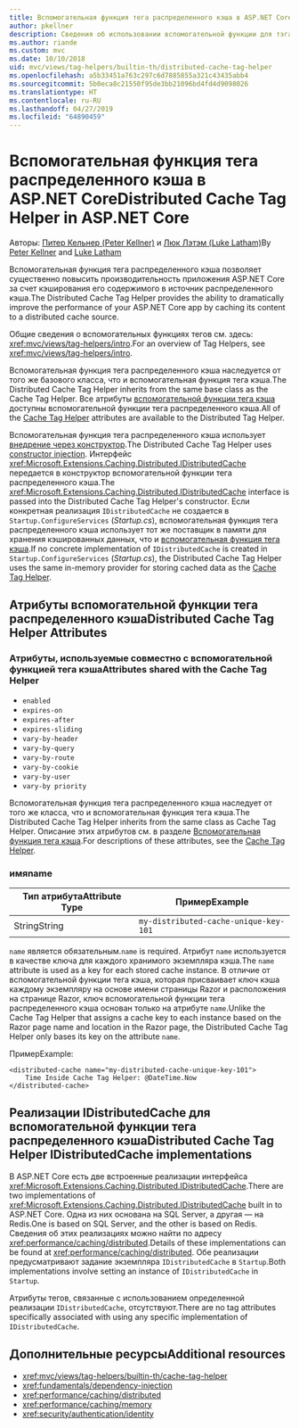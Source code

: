 ```yaml
---
title: Вспомогательная функция тега распределенного кэша в ASP.NET Core
author: pkellner
description: Сведения об использовании вспомогательной функции для тэга распределенного кэша.
ms.author: riande
ms.custom: mvc
ms.date: 10/10/2018
uid: mvc/views/tag-helpers/builtin-th/distributed-cache-tag-helper
ms.openlocfilehash: a5b33451a763c297c6d7885855a321c43435abb4
ms.sourcegitcommit: 5b0eca8c21550f95de3bb21096bd4fd4d9098026
ms.translationtype: HT
ms.contentlocale: ru-RU
ms.lasthandoff: 04/27/2019
ms.locfileid: "64890459"
---
```

# <a name="distributed-cache-tag-helper-in-aspnet-core"></a><span data-ttu-id="d735c-103">Вспомогательная функция тега распределенного кэша в ASP.NET Core</span><span class="sxs-lookup"><span data-stu-id="d735c-103">Distributed Cache Tag Helper in ASP.NET Core</span></span>

<span data-ttu-id="d735c-104">Авторы: [Питер Кельнер (Peter Kellner)](http://peterkellner.net) и [Люк Лэтэм (Luke Latham)](https://github.com/guardrex)</span><span class="sxs-lookup"><span data-stu-id="d735c-104">By [Peter Kellner](http://peterkellner.net) and [Luke Latham](https://github.com/guardrex)</span></span>

<span data-ttu-id="d735c-105">Вспомогательная функция тега распределенного кэша позволяет существенно повысить производительность приложения ASP.NET Core за счет кэширования его содержимого в источник распределенного кэша.</span><span class="sxs-lookup"><span data-stu-id="d735c-105">The Distributed Cache Tag Helper provides the ability to dramatically improve the performance of your ASP.NET Core app by caching its content to a distributed cache source.</span></span>

<span data-ttu-id="d735c-106">Общие сведения о вспомогательных функциях тегов см. здесь: <xref:mvc/views/tag-helpers/intro>.</span><span class="sxs-lookup"><span data-stu-id="d735c-106">For an overview of Tag Helpers, see <xref:mvc/views/tag-helpers/intro>.</span></span>

<span data-ttu-id="d735c-107">Вспомогательная функция тега распределенного кэша наследуется от того же базового класса, что и вспомогательная функция тега кэша.</span><span class="sxs-lookup"><span data-stu-id="d735c-107">The Distributed Cache Tag Helper inherits from the same base class as the Cache Tag Helper.</span></span> <span data-ttu-id="d735c-108">Все атрибуты [вспомогательной функции тега кэша](xref:mvc/views/tag-helpers/builtin-th/cache-tag-helper) доступны вспомогательной функции тега распределенного кэша.</span><span class="sxs-lookup"><span data-stu-id="d735c-108">All of the [Cache Tag Helper](xref:mvc/views/tag-helpers/builtin-th/cache-tag-helper) attributes are available to the Distributed Tag Helper.</span></span>

<span data-ttu-id="d735c-109">Вспомогательная функция тега распределенного кэша использует [внедрение через конструктор](xref:fundamentals/dependency-injection#constructor-injection-behavior).</span><span class="sxs-lookup"><span data-stu-id="d735c-109">The Distributed Cache Tag Helper uses [constructor injection](xref:fundamentals/dependency-injection#constructor-injection-behavior).</span></span> <span data-ttu-id="d735c-110">Интерфейс <xref:Microsoft.Extensions.Caching.Distributed.IDistributedCache> передается в конструктор вспомогательной функции тега распределенного кэша.</span><span class="sxs-lookup"><span data-stu-id="d735c-110">The <xref:Microsoft.Extensions.Caching.Distributed.IDistributedCache> interface is passed into the Distributed Cache Tag Helper's constructor.</span></span> <span data-ttu-id="d735c-111">Если конкретная реализация `IDistributedCache` не создается в `Startup.ConfigureServices` (*Startup.cs*), вспомогательная функция тега распределенного кэша использует тот же поставщик в памяти для хранения кэшированных данных, что и [вспомогательная функция тега кэша](xref:mvc/views/tag-helpers/builtin-th/cache-tag-helper).</span><span class="sxs-lookup"><span data-stu-id="d735c-111">If no concrete implementation of `IDistributedCache` is created in `Startup.ConfigureServices` (*Startup.cs*), the Distributed Cache Tag Helper uses the same in-memory provider for storing cached data as the [Cache Tag Helper](xref:mvc/views/tag-helpers/builtin-th/cache-tag-helper).</span></span>

## <a name="distributed-cache-tag-helper-attributes"></a><span data-ttu-id="d735c-112">Атрибуты вспомогательной функции тега распределенного кэша</span><span class="sxs-lookup"><span data-stu-id="d735c-112">Distributed Cache Tag Helper Attributes</span></span>

### <a name="attributes-shared-with-the-cache-tag-helper"></a><span data-ttu-id="d735c-113">Атрибуты, используемые совместно с вспомогательной функцией тега кэша</span><span class="sxs-lookup"><span data-stu-id="d735c-113">Attributes shared with the Cache Tag Helper</span></span>

* `enabled`
* `expires-on`
* `expires-after`
* `expires-sliding`
* `vary-by-header`
* `vary-by-query`
* `vary-by-route`
* `vary-by-cookie`
* `vary-by-user`
* `vary-by priority`

<span data-ttu-id="d735c-114">Вспомогательная функция тега распределенного кэша наследует от того же класса, что и вспомогательная функция тега кэша.</span><span class="sxs-lookup"><span data-stu-id="d735c-114">The Distributed Cache Tag Helper inherits from the same class as Cache Tag Helper.</span></span> <span data-ttu-id="d735c-115">Описание этих атрибутов см. в разделе [Вспомогательная функция тега кэша](xref:mvc/views/tag-helpers/builtin-th/cache-tag-helper).</span><span class="sxs-lookup"><span data-stu-id="d735c-115">For descriptions of these attributes, see the [Cache Tag Helper](xref:mvc/views/tag-helpers/builtin-th/cache-tag-helper).</span></span>

### <a name="name"></a><span data-ttu-id="d735c-116">имя</span><span class="sxs-lookup"><span data-stu-id="d735c-116">name</span></span>

| <span data-ttu-id="d735c-117">Тип атрибута</span><span class="sxs-lookup"><span data-stu-id="d735c-117">Attribute Type</span></span> | <span data-ttu-id="d735c-118">Пример</span><span class="sxs-lookup"><span data-stu-id="d735c-118">Example</span></span>                               |
| -------------- | ------------------------------------- |
| <span data-ttu-id="d735c-119">String</span><span class="sxs-lookup"><span data-stu-id="d735c-119">String</span></span>         | `my-distributed-cache-unique-key-101` |

<span data-ttu-id="d735c-120">`name` является обязательным.</span><span class="sxs-lookup"><span data-stu-id="d735c-120">`name` is required.</span></span> <span data-ttu-id="d735c-121">Атрибут `name` используется в качестве ключа для каждого хранимого экземпляра кэша.</span><span class="sxs-lookup"><span data-stu-id="d735c-121">The `name` attribute is used as a key for each stored cache instance.</span></span> <span data-ttu-id="d735c-122">В отличие от вспомогательной функции тега кэша, которая присваивает ключ кэша каждому экземпляру на основе имени страницы Razor и расположения на странице Razor, ключ вспомогательной функции тега распределенного кэша основан только на атрибуте `name`.</span><span class="sxs-lookup"><span data-stu-id="d735c-122">Unlike the Cache Tag Helper that assigns a cache key to each instance based on the Razor page name and location in the Razor page, the Distributed Cache Tag Helper only bases its key on the attribute `name`.</span></span>

<span data-ttu-id="d735c-123">Пример</span><span class="sxs-lookup"><span data-stu-id="d735c-123">Example:</span></span>

```cshtml
<distributed-cache name="my-distributed-cache-unique-key-101">
    Time Inside Cache Tag Helper: @DateTime.Now
</distributed-cache>
```

## <a name="distributed-cache-tag-helper-idistributedcache-implementations"></a><span data-ttu-id="d735c-124">Реализации IDistributedCache для вспомогательной функции тега распределенного кэша</span><span class="sxs-lookup"><span data-stu-id="d735c-124">Distributed Cache Tag Helper IDistributedCache implementations</span></span>

<span data-ttu-id="d735c-125">В ASP.NET Core есть две встроенные реализации интерфейса <xref:Microsoft.Extensions.Caching.Distributed.IDistributedCache>.</span><span class="sxs-lookup"><span data-stu-id="d735c-125">There are two implementations of <xref:Microsoft.Extensions.Caching.Distributed.IDistributedCache> built in to ASP.NET Core.</span></span> <span data-ttu-id="d735c-126">Одна из них основана на SQL Server, а другая — на Redis.</span><span class="sxs-lookup"><span data-stu-id="d735c-126">One is based on SQL Server, and the other is based on Redis.</span></span> <span data-ttu-id="d735c-127">Сведения об этих реализациях можно найти по адресу <xref:performance/caching/distributed>.</span><span class="sxs-lookup"><span data-stu-id="d735c-127">Details of these implementations can be found at <xref:performance/caching/distributed>.</span></span> <span data-ttu-id="d735c-128">Обе реализации предусматривают задание экземпляра `IDistributedCache` в `Startup`.</span><span class="sxs-lookup"><span data-stu-id="d735c-128">Both implementations involve setting an instance of `IDistributedCache` in `Startup`.</span></span>

<span data-ttu-id="d735c-129">Атрибуты тегов, связанные с использованием определенной реализации `IDistributedCache`, отсутствуют.</span><span class="sxs-lookup"><span data-stu-id="d735c-129">There are no tag attributes specifically associated with using any specific implementation of `IDistributedCache`.</span></span>

## <a name="additional-resources"></a><span data-ttu-id="d735c-130">Дополнительные ресурсы</span><span class="sxs-lookup"><span data-stu-id="d735c-130">Additional resources</span></span>

* <xref:mvc/views/tag-helpers/builtin-th/cache-tag-helper>
* <xref:fundamentals/dependency-injection>
* <xref:performance/caching/distributed>
* <xref:performance/caching/memory>
* <xref:security/authentication/identity>
